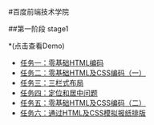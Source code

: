 #百度前端技术学院

##第一阶段 stage1

*(点击查看Demo)

* [任务一：零基础HTML编码](http://hhking.github.io/ife2016/stage1/task1/index.html)
* [任务二：零基础HTML及CSS编码（一）](http://hhking.github.io/ife2016/stage1/task2/index.html)
* [任务三：三栏式布局](http://hhking.github.io/ife2016/stage1/task3/index.html)
* [任务四：定位和居中问题](http://hhking.github.io/ife2016/stage1/task4/index.html)
* [任务五：零基础HTML及CSS编码（二）](http://hhking.github.io/ife2016/stage1/task5/index.html)
* [任务六：通过HTML及CSS模拟报纸排版](http://hhking.github.io/ife2016/stage1/task6/index.html)
